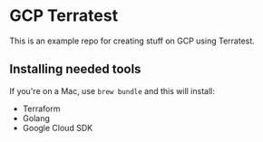 # GCP Terratest

This is an example repo for creating stuff on GCP using Terratest. 

## Installing needed tools

If you're on a Mac, use `brew bundle` and this will install:

- Terraform
- Golang
- Google Cloud SDK
